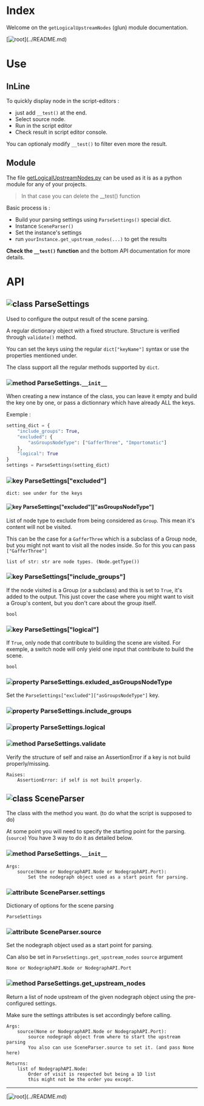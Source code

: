 # Index

Welcome on the `getLogicalUpstreamNodes` (glun) module documentation.

[![root](https://img.shields.io/badge/back_to_root-536362?)](../README.md)


# Use

## InLine

To quickly display node in the script-editors :

- just add `__test()` at the end.
- Select source node.
- Run in the script editor
- Check result in script editor console.

You can optionaly modify `__test()` to filter even more the result.

## Module

The file [getLogicalUpstreamNodes.py](../getLogicalUpstreamNodes.py) can be used
as it is as a python module for any of your projects.

> In that case you can delete the __test() function

Basic process is :

- Build your parsing settings using `ParseSettings()` special dict.
- Instance `SceneParser()`
- Set the instance's settings
- run `yourInstance.get_upstream_nodes(...)` to get the results

**Check the `__test()` function** and the bottom API documentation for more details.

# API

## ![class](https://img.shields.io/badge/class-6F5ADC) ParseSettings

Used to configure the output result of the scene parsing.

A regular dictionary object with a fixed structure. Structure is verified
through ``validate()`` method.

You can set the keys using the regular `dict["keyName"]` syntax or use the
properties mentioned under.

The class support all the regular methods supported by `dict`.

### ![method](https://img.shields.io/badge/method-4f4f4f) ParseSettings.`__init__`

When creating a new instance of the class, you can leave it empty and build
the key one by one, or pass a dictionnary which have already ALL the keys.

Exemple :

```python
setting_dict = {
    "include_groups": True,
    "excluded": {
        "asGroupsNodeType": ["GafferThree", "Importomatic"]
    },
    "logical": True
}
settings = ParseSettings(setting_dict)
```


### ![key](https://img.shields.io/badge/key-4f4f4f) ParseSettings["excluded"]
```
dict: see under for the keys
```
#### ![key](https://img.shields.io/badge/key-4f4f4f) ParseSettings["excluded"]["asGroupsNodeType"]

List of node type to exclude from being considered as `Group`. This mean it's
content will not be visited.

This can be the case for a `GafferThree` which is a subclass of a Group node, but
you might not want to visit all the nodes inside. So for this you can pass 
`["GafferThree"]`

```
list of str: str are node types. (Node.getType())
```

### ![key](https://img.shields.io/badge/key-4f4f4f) ParseSettings["include_groups"]

If the node visited is a Group (or a subclass) and this is set to `True`, it's
added to the output.
This just cover the case where you might want to visit a Group's content, but
you don't care about the group itself.

```
bool
```

### ![key](https://img.shields.io/badge/key-4f4f4f) ParseSettings["logical"]

If `True`, only node that contribute to building the scene are visited. For
exemple, a switch node will only yield one input that contribute to build the
scene.

```
bool
```

### ![property](https://img.shields.io/badge/property-4f4f4f) ParseSettings.exluded_asGroupsNodeType

Set the `ParseSettings["excluded"]["asGroupsNodeType"]` key.

### ![property](https://img.shields.io/badge/property-4f4f4f) ParseSettings.include_groups
### ![property](https://img.shields.io/badge/property-4f4f4f) ParseSettings.logical

### ![method](https://img.shields.io/badge/method-4f4f4f) ParseSettings.validate

Verify the structure of self and raise an AssertionError if a key is not
build properly/missing.

```
Raises:
    AssertionError: if self is not built properly.
```

## ![class](https://img.shields.io/badge/class-6F5ADC) SceneParser

The class with the method you want. (to do what the script is supposed to do)

At some point you will need to specify the starting point for the parsing. (`source`)
You have 3 way to do it as detailed below.


### ![method](https://img.shields.io/badge/method-4f4f4f) ParseSettings.`__init__`

```
Args:
    source(None or NodegraphAPI.Node or NodegraphAPI.Port):
        Set the nodegraph object used as a start point for parsing.
```


### ![attribute](https://img.shields.io/badge/attribute-4f4f4f) SceneParser.settings

Dictionary of options for the scene parsing

```
ParseSettings
```

### ![attribute](https://img.shields.io/badge/attribute-4f4f4f) SceneParser.source

Set the nodegraph object used as a start point for parsing. 

Can also be set in `ParseSettings.get_upstream_nodes` `source` argument

```
None or NodegraphAPI.Node or NodegraphAPI.Port
```

### ![method](https://img.shields.io/badge/method-4f4f4f) ParseSettings.get_upstream_nodes

Return a list of node upstream of the given nodegraph object using the
pre-configured settings.

Make sure the settings attributes is set accordingly before calling.

```
Args:
    source(None or NodegraphAPI.Node or NodegraphAPI.Port):
        source nodegraph object from where to start the upstream parsing
        You also can use SceneParser.source to set it. (and pass None here)

Returns:
    list of NodegraphAPI.Node:
        Order of visit is respected but being a 1D list
        this might not be the order you except. 

```

---

[![root](https://img.shields.io/badge/back_to_root-536362?)](../README.md)
